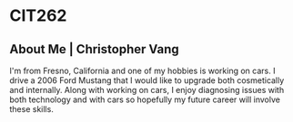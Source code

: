 # CIT262
## About Me | Christopher Vang

I'm from Fresno, California and one of my hobbies is working on cars. I drive a 2006 Ford Mustang that I would like to upgrade both cosmetically and internally. Along with working on cars, I enjoy diagnosing issues with both technology and with cars so hopefully my future career will involve these skills.